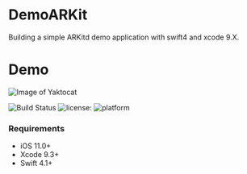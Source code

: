 # DemoARKit
Building a simple ARKitd demo application with swift4 and xcode 9.X. 

# Demo
![Image of Yaktocat](https://octodex.github.com/images/yaktocat.png)

![Build Status](https://travis-ci.org/OussamaRomdhane/easy-converter.svg?branch=master)
![license:](https://img.shields.io/github/license/mashape/apistatus.svg)
![platform]()

### Requirements
- iOS 11.0+ 
- Xcode 9.3+
- Swift 4.1+
